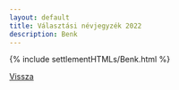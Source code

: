 ```yaml
---
layout: default
title: Választási névjegyzék 2022
description: Benk
---
```


{% include settlementHTMLs/Benk.html %}

[Vissza](../)